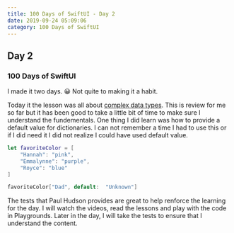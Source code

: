 ```yaml
---
title: 100 Days of SwiftUI - Day 2
date: 2019-09-24 05:09:06
category: 100 Days of SwiftUI
---
```


## Day 2
### 100 Days of SwiftUI

I made it two days. 😀  Not quite to making it a habit.

Today it the lesson was all about [complex data types](https://www.hackingwithswift.com/100/swiftui/2). This is review for me so far but it has been good to take a little bit of time to make sure I understand the fundementals.  One thing I did learn was how to provide a default value for dictionaries.  I can not remember a time I had to use this or if I did need it I did not realize I could have used default value.

```swift
let favoriteColor = [
    "Hannah": "pink",
    "Emmalynne": "purple",
    "Royce": "blue"
]

favoriteColor["Dad", default:  "Unknown"]
```

The tests that Paul Hudson provides are great to help renforce the learning for the day. I will watch the videos, read the lessons and play with the code in Playgrounds.  Later in the day, I will take the tests to ensure that I understand the content.